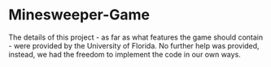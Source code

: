 # Minesweeper-Game
The details of this project - as far as what features the game should contain - were provided by the University of Florida.
No further help was provided, instead, we had the freedom to implement the code in our own ways.
